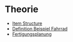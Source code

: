 # Theorie

- [Item Structure](Theorie-Item-Structure.md)
- [Definition Beispiel Fahrrad](Theorie-Definition-Beispiel-Fahrrad.md)
- [Fertigungsplanung](Theorie-Fertigungsplanung.md)